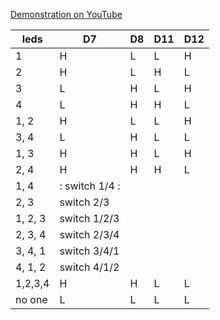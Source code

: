 [Demonstration on YouTube](https://youtu.be/82xAW-GQ7RA)

| leds   |   D7   |   D8   |   D11  |   D12  |
|--------|--------|--------|--------|--------|
| 1      |    H   |    L   |    L   |    H   |
| 2      |    H   |    L   |    H   |    L   |
| 3      |    L   |    H   |    L   |    H   |
| 4      |    L   |    H   |    H   |    L   |
| 1, 2   |    H   |    L   |    L   |    H   |
| 3, 4   |    L   |    H   |    L   |    L   |
| 1, 3   |    H   |    H   |    L   |    H   |
| 2, 4   |    H   |    H   |    H   |    L   |
| 1, 4   |:            switch 1/4           :|
| 2, 3   |             switch 2/3            |
|1, 2, 3 |            switch 1/2/3           |
|2, 3, 4 |            switch 2/3/4           |
|3, 4, 1 |            switch 3/4/1           |
|4, 1, 2 |            switch 4/1/2           |
|1,2,3,4 |    H   |    H   |    L   |    L   |
| no one |    L   |    L   |    L   |    L   |
